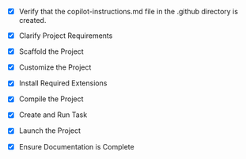 <!-- Use this file to provide workspace-specific custom instructions to Copilot. For more details, visit https://code.visualstudio.com/docs/copilot/copilot-customization#_use-a-githubcopilotinstructionsmd-file -->
- [x] Verify that the copilot-instructions.md file in the .github directory is created.

- [x] Clarify Project Requirements
	<!-- Project: Gemini Google clone using Next.js, React, Gemini API integration with chat interface -->

- [x] Scaffold the Project
	<!-- Next.js project with TypeScript, Tailwind CSS, ESLint, App Router, and src directory created successfully -->

- [x] Customize the Project
	<!--
	Gemini clone features enhanced:
	- GeminiChat component with message history and file upload
	- Gemini API integration using gemini-pro and gemini-pro-vision models
	- File upload support: images (PNG, JPG, JPEG, GIF, WEBP) and PDF
	- PDF text extraction using PDF.js
	- Drag & drop interface with React Dropzone
	- Image analysis with Gemini Pro Vision
	- Enhanced error handling with specific error messages
	- Markdown rendering for AI responses
	- Responsive chat interface similar to Google Gemini
	- Message bubbles with user/assistant differentiation and file previews
	- Loading states and improved UX
	-->

- [x] Install Required Extensions
	<!-- No specific extensions required for Next.js project -->

- [x] Compile the Project
	<!-- Project successfully compiled and built without errors -->

- [x] Create and Run Task
	<!-- Development server task created and running on http://localhost:3000 -->

- [x] Launch the Project
	<!-- Development server launched successfully -->

- [x] Ensure Documentation is Complete
	<!-- README.md updated with complete project information and setup instructions -->
